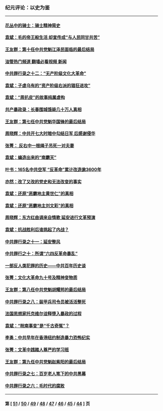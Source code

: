 ### 纪元评论：以史为鉴
---
#### [花丛中的骑士：骑士精神简史](../../pages/nsc1028/n12952850.md?05170330) 
#### [袁斌：毛的帝王般生活 却宣传成“与人民同甘共苦”](../../pages/nsc1028/n12938801.md?05170330) 
#### [王友群：第十任中共党魁江泽民面临的最后结局](../../pages/nsc1028/n12933748.md?05170330) 
#### [油管热门频道 翻墙必看视频 新闻](ok?05170330)
#### [中共罪行录之十二：“无产阶级文化大革命”](../../pages/nsc1028/n12928000.md?05170330) 
#### [袁斌：子虚乌有的“资产阶级右派的猖狂进攻”](../../pages/nsc1028/n12925599.md?05170330) 
#### [袁斌：“周扒皮”的故事纯属虚构](../../pages/nsc1028/n12923274.md?05170330) 
#### [共产暴政录：长春围城饿毙几十万人真相](../../pages/nsc1028/n10757327.md?05170330) 
#### [王友群：第七任中共党魁华国锋的最后结局](../../pages/nsc1028/n12918457.md?05170330) 
#### [周晓辉：中共开七大时暗中勾结日军 后感谢侵华](../../pages/nsc1028/n12921960.md?05170330) 
#### [张菁： 反右中一根绳子吊死一对夫妻](../../pages/nsc1028/n12921925.md?05170330) 
#### [袁斌：编造出来的“南霸天”](../../pages/nsc1028/n12921133.md?05170330) 
#### [叶书：165名中共空军 “反革命”累计改造逾3600年](../../pages/nsc1028/n12920034.md?05170330) 
#### [亦然：改了又改的党史和无法改变的事实](../../pages/nsc1028/n12919443.md?05170330) 
#### [袁斌：还原“恶霸地主黄世仁”的真相](../../pages/nsc1028/n12918879.md?05170330) 
#### [袁斌：还原“恶霸地主刘文彩”的真相](../../pages/nsc1028/n12917801.md?05170330) 
#### [周晓辉：东方红曲调来自情歌 延安进行文革预演](../../pages/nsc1028/n12914429.md?05170330) 
#### [袁斌：抗战胜利后谁挑起了内战？](../../pages/nsc1028/n12910568.md?05170330) 
#### [中共罪行录之十一：延安整风](../../pages/nsc1028/n12908179.md?05170330) 
#### [中共罪行之十：所谓“六四反革命暴乱”](../../pages/nsc1028/n12905872.md?05170330) 
#### [一部反人类犯罪的历史——中共百年历史谈](../../pages/nsc1028/n12905134.md?05170330) 
#### [张菁：文化大革命九十号及精神变物质](../../pages/nsc1028/n12904529.md?05170330) 
#### [王友群：第八任中共党魁胡耀邦的最后结局](../../pages/nsc1028/n12902918.md?05170330) 
#### [中共罪行录之八：装甲兵司令员被活活整死](../../pages/nsc1028/n12897365.md?05170330) 
#### [法国思想家托克维尔诠释堕入暴政的过程](../../pages/nsc1028/n12892901.md?05170330) 
#### [袁斌：“皖南事变”是“千古奇冤”？](../../pages/nsc1028/n12892171.md?05170330) 
#### [李勇：中共早年在香港纽约制造暴力恐怖纪实](../../pages/nsc1028/n12887922.md?05170330) 
#### [张菁：文革中践踏人尊严的学习班](../../pages/nsc1028/n12888565.md?05170330) 
#### [王友群：第九任中共党魁赵紫阳的最后结局](../../pages/nsc1028/n12888201.md?05170330) 
#### [中共罪行录之七：百岁老人笔下的中共黑幕](../../pages/nsc1028/n12887429.md?05170330) 
#### [中共罪行录之六：毛时代的腐败](../../pages/nsc1028/n12886353.md?05170330) 

---
#### 第 [ [51](./51.md?05170330) / [50](./50.md?05170330) / [49](./49.md?05170330) / [48](./48.md?05170330) / [47](./47.md?05170330) / [46](./46.md?05170330) / [45](./45.md?05170330) / [44](./44.md?05170330) ] 页
